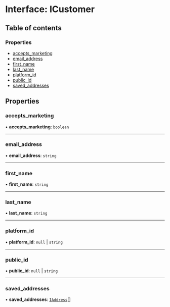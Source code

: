 # Interface: ICustomer

## Table of contents

### Properties

- [accepts\_marketing](ICustomer.md#accepts_marketing)
- [email\_address](ICustomer.md#email_address)
- [first\_name](ICustomer.md#first_name)
- [last\_name](ICustomer.md#last_name)
- [platform\_id](ICustomer.md#platform_id)
- [public\_id](ICustomer.md#public_id)
- [saved\_addresses](ICustomer.md#saved_addresses)

## Properties

### accepts\_marketing

• **accepts\_marketing**: `boolean`

___

### email\_address

• **email\_address**: `string`

___

### first\_name

• **first\_name**: `string`

___

### last\_name

• **last\_name**: `string`

___

### platform\_id

• **platform\_id**: ``null`` \| `string`

___

### public\_id

• **public\_id**: ``null`` \| `string`

___

### saved\_addresses

• **saved\_addresses**: [`IAddress`](IAddress.md)[]
